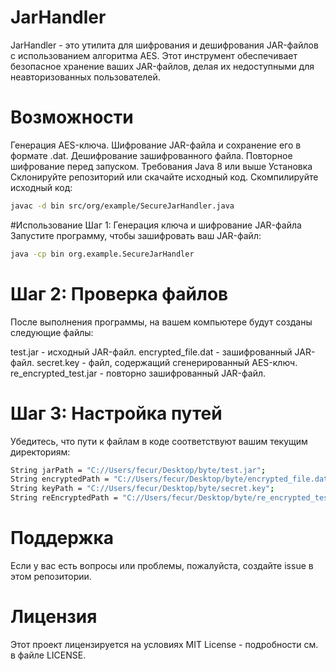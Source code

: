 # JarHandler

JarHandler - это утилита для шифрования и дешифрования JAR-файлов с использованием алгоритма AES. Этот инструмент обеспечивает безопасное хранение ваших JAR-файлов, делая их недоступными для неавторизованных пользователей.

# Возможности

Генерация AES-ключа.
Шифрование JAR-файла и сохранение его в формате .dat.
Дешифрование зашифрованного файла.
Повторное шифрование перед запуском.
Требования
Java 8 или выше
Установка
Склонируйте репозиторий или скачайте исходный код.
Скомпилируйте исходный код:
 ```bash
javac -d bin src/org/example/SecureJarHandler.java
```
#Использование
Шаг 1: Генерация ключа и шифрование JAR-файла
Запустите программу, чтобы зашифровать ваш JAR-файл:
```bash
java -cp bin org.example.SecureJarHandler
```

# Шаг 2: Проверка файлов

После выполнения программы, на вашем компьютере будут созданы следующие файлы:

test.jar - исходный JAR-файл.
encrypted_file.dat - зашифрованный JAR-файл.
secret.key - файл, содержащий сгенерированный AES-ключ.
re_encrypted_test.jar - повторно зашифрованный JAR-файл.

# Шаг 3: Настройка путей

Убедитесь, что пути к файлам в коде соответствуют вашим текущим директориям:

```bash
String jarPath = "C://Users/fecur/Desktop/byte/test.jar";
String encryptedPath = "C://Users/fecur/Desktop/byte/encrypted_file.dat";
String keyPath = "C://Users/fecur/Desktop/byte/secret.key";
String reEncryptedPath = "C://Users/fecur/Desktop/byte/re_encrypted_test.jar";
```

# Поддержка
Если у вас есть вопросы или проблемы, пожалуйста, создайте issue в этом репозитории.

# Лицензия
Этот проект лицензируется на условиях MIT License - подробности см. в файле LICENSE.
